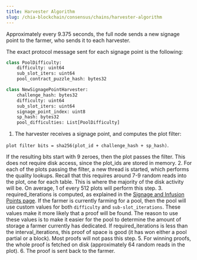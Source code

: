 ```yaml
---
title: Harvester Algorithm
slug: /chia-blockchain/consensus/chains/harvester-algorithm
---
```


Approximately every 9.375 seconds, the full node sends a new signage point to the farmer, who sends it to each harvester.

The exact protocol message sent for each signage point is the following:

```python
class PoolDifficulty:
    difficulty: uint64
    sub_slot_iters: uint64
    pool_contract_puzzle_hash: bytes32

class NewSignagePointHarvester:
    challenge_hash: bytes32
    difficulty: uint64
    sub_slot_iters: uint64
    signage_point_index: uint8
    sp_hash: bytes32
    pool_difficulties: List[PoolDifficulty]
```

1. The harvester receives a signage point, and computes the plot filter:

`plot filter bits = sha256(plot_id + challenge_hash + sp_hash)`.

If the resulting bits start with 9 zeroes, then the plot passes the filter. This does not require disk access, since the plot_ids are stored in memory. 2. For each of the plots passing the filter, a new thread is started, which performs the quality lookups. Recall that this requires around 7-9 random reads into the plot, one for each table. This is where the majority of the disk activity will be. On average, 1 of every 512 plots will perform this step. 3. required_iterations is computed, as explained in the [Signage and Infusion Points page](/chia-blockchain/consensus/chains/signage-and-infusion-points). If the farmer is currently farming for a pool, then the pool will use custom values for both `difficulty` and `sub-slot_iterations`. These values make it more likely that a proof will be found. The reason to use these values is to make it easier for the pool to determine the amount of storage a farmer currently has dedicated.
If required_iterations is less than the interval_iterations, this proof of space is good (it has won either a pool partial or a block). Most proofs will not pass this step. 5. For winning proofs, the whole proof is fetched on disk (approximately 64 random reads in the plot). 6. The proof is sent back to the farmer.
